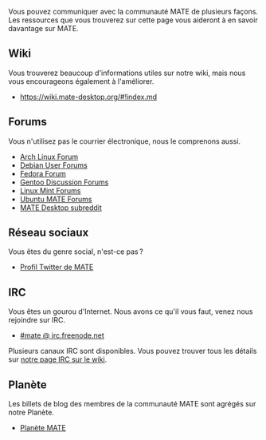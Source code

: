 <!--
.. link:
.. description:
.. tags: Forums,Wiki,IRC,Planet
.. date: 2011-12-05 07:14:07
.. title: Communauté
.. slug: community
-->

Vous pouvez communiquer avec la communauté MATE de plusieurs façons. Les
ressources que vous trouverez sur cette page vous aideront à en savoir
davantage sur MATE.

## Wiki

Vous trouverez beaucoup d'informations utiles sur notre wiki, mais nous vous
encourageons également à l'améliorer.

  * <https://wiki.mate-desktop.org/#!index.md>

## Forums

Vous n'utilisez pas le courrier électronique, nous le comprenons aussi.

  * [Arch Linux Forum](https://bbs.archlinux.org/)
  * [Debian User Forums](http://forums.debian.net/)
  * [Fedora Forum](https://fedoraforum.org/)
  * [Gentoo Discussion Forums](https://forums.gentoo.org/)
  * [Linux Mint Forums](https://forums.linuxmint.com/)
  * [Ubuntu MATE Forums](https://ubuntu-mate.community)
  * [MATE Desktop subreddit](https://www.reddit.com/r/MATEDesktop)
  
## Réseau sociaux

Vous êtes du genre social, n'est-ce pas ?

  * [Profil Twitter de MATE](https://twitter.com/mate_desktop) 

## IRC

Vous êtes un gourou d'Internet. Nous avons ce qu'il vous faut, venez nous 
rejoindre sur IRC.

  * [#mate @ irc.freenode.net](https://webchat.freenode.net/?channels=#mate)

Plusieurs canaux IRC sont disponibles. Vous pouvez trouver tous les détails
sur [notre page IRC sur le wiki](https://wiki.mate-desktop.org/#!pages/irc.md).

## Planète

Les billets de blog des membres de la communauté MATE sont agrégés sur
notre Planète.

  * [Planète MATE](https://planet.mate-desktop.org)

